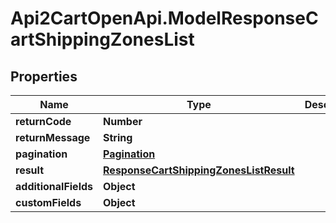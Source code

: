 # Api2CartOpenApi.ModelResponseCartShippingZonesList

## Properties

Name | Type | Description | Notes
------------ | ------------- | ------------- | -------------
**returnCode** | **Number** |  | [optional] 
**returnMessage** | **String** |  | [optional] 
**pagination** | [**Pagination**](Pagination.md) |  | [optional] 
**result** | [**ResponseCartShippingZonesListResult**](ResponseCartShippingZonesListResult.md) |  | [optional] 
**additionalFields** | **Object** |  | [optional] 
**customFields** | **Object** |  | [optional] 


